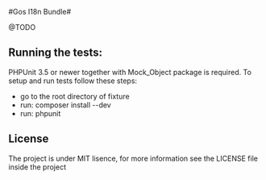 #Gos I18n Bundle#

@TODO

Running the tests:
------------------

PHPUnit 3.5 or newer together with Mock_Object package is required. To setup and run tests follow these steps:

* go to the root directory of fixture
* run: composer install --dev
* run: phpunit

License
---------

The project is under MIT lisence, for more information see the LICENSE file inside the project
